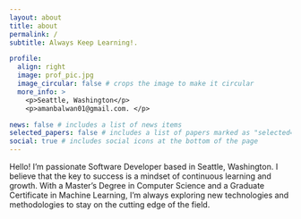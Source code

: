 ```yaml
---
layout: about
title: about
permalink: /
subtitle: Always Keep Learning!. 

profile:
  align: right
  image: prof_pic.jpg
  image_circular: false # crops the image to make it circular
  more_info: >
    <p>Seattle, Washington</p>
    <p>amanbalwan01@gmail.com. </p>

news: false # includes a list of news items
selected_papers: false # includes a list of papers marked as "selected={true}"
social: true # includes social icons at the bottom of the page
---
```


Hello! I’m passionate Software Developer based in Seattle, Washington. I believe that the key to success is a mindset of continuous learning and growth. With a Master’s Degree in Computer Science and a Graduate Certificate in Machine Learning, I’m always exploring new technologies and methodologies to stay on the cutting edge of the field.